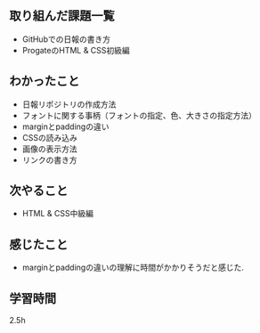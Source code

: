 ## 取り組んだ課題一覧
- GitHubでの日報の書き方
- ProgateのHTML & CSS初級編
## わかったこと
- 日報リポジトリの作成方法
- フォントに関する事柄（フォントの指定、色、大きさの指定方法）
- marginとpaddingの違い
- CSSの読み込み
- 画像の表示方法
- リンクの書き方
## 次やること
- HTML & CSS中級編
## 感じたこと
- marginとpaddingの違いの理解に時間がかかりそうだと感じた.
## 学習時間
2.5h
